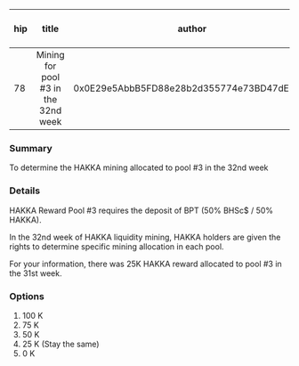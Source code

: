 | hip | title | author | created | duration | Snapshot Block Number |
|----------|:----------:|:----------:|:----------:|:----------:|:----------:|
| 78 | Mining for pool #3 in the 32nd week | 0x0E29e5AbbB5FD88e28b2d355774e73BD47dE3bcd | 2021-04-06 13:00 | 1 | 12185979 |


### Summary
To determine the HAKKA mining allocated to pool #3 in the 32nd week

### Details

HAKKA Reward Pool #3 requires the deposit of BPT (50% BHSc$ / 50% HAKKA).

In the 32nd week of HAKKA liquidity mining, HAKKA holders are given the rights to determine specific mining allocation in each pool.

For your information, there was 25K HAKKA reward allocated to pool #3 in the 31st week.

### Options
1. 100 K
2. 75 K
3. 50 K
4. 25 K (Stay the same) 
5. 0 K
